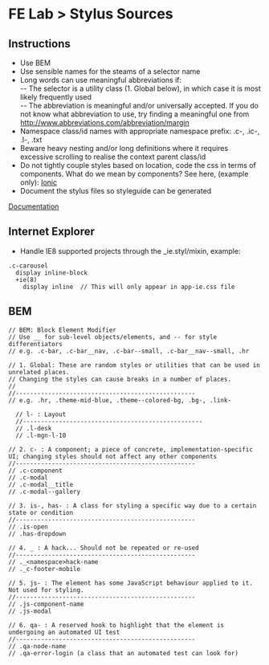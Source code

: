 FE Lab > Stylus Sources
=================

Instructions
-------------

- Use BEM
- Use sensible names for the steams of a selector name  
- Long words can use meaningful abbreviations if:  
-- The selector is a utility class (1. Global below), in which case it is most likely frequently used  
-- The abbreviation is meaningful and/or universally accepted. If you do not know what abbreviation to use, try finding a meaningful one from http://www.abbreviations.com/abbreviation/margin  
- Namespace class/id names with appropriate namespace prefix: .c-, .ic-, .l-, .txt 
- Beware heavy nesting and/or long definitions where it requires excessive scrolling to realise the context parent class/id
- Do not tightly couple styles based on location, code the css in terms of components. What do we mean by components? See here, (example only): [Ionic](http://ionicframework.com/docs/components/)
- Document the stylus files so styleguide can be generated

[Documentation](https://loweproferotech.atlassian.net/wiki/display/IL/The+Stylus+Standard)

Internet Explorer
-------------
- Handle IE8 supported projects through the _ie.styl/mixin, example:
```
.c-carousel
  display inline-block
  +ie(8)
    display inline  // This will only appear in app-ie.css file
```

BEM
-------------
```
// BEM: Block Element Modifier
// Use __ for sub-level objects/elements, and -- for style differentiators
// e.g. .c-bar, .c-bar__nav, .c-bar--small, .c-bar__nav--small, .hr

// 1. Global: These are random styles or utilities that can be used in unrelated places. 
// Changing the styles can cause breaks in a number of places.
// 
//--------------------------------------------------
// e.g. .hr, .theme-mid-blue, .theme--colored-bg, .bg-, .link-

  // l- : Layout
  //--------------------------------------------------
  // .l-desk
  // .l-mgn-l-10

// 2. c- : A component; a piece of concrete, implementation-specific UI; changing styles should not affect any other components
//--------------------------------------------------
// .c-component
// .c-modal
// .c-modal__title
// .c-modal--gallery

// 3. is-, has- : A class for styling a specific way due to a certain state or condition
//--------------------------------------------------
// .is-open
// .has-dropdown

// 4. _ : A hack... Should not be repeated or re-used
//--------------------------------------------------
// ._<namespace>hack-name
// ._c-footer-mobile

// 5. js- : The element has some JavaScript behaviour applied to it. Not used for styling.
//--------------------------------------------------
// .js-component-name
// .js-modal

// 6. qa- : A reserved hook to highlight that the element is undergoing an automated UI test
//--------------------------------------------------
// .qa-node-name
// .qa-error-login (a class that an automated test can look for)
```